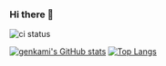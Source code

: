 ### Hi there 👋

![ci status](https://github.com/genkami/genkami/workflows/Test/badge.svg)

[![genkami's GitHub stats](https://github-readme-stats.vercel.app/api?username=genkami)](https://github.com/genkami)
[![Top Langs](https://github-readme-stats.vercel.app/api/top-langs/?username=genkami)](https://github.com/anuraghazra/github-readme-stats)
